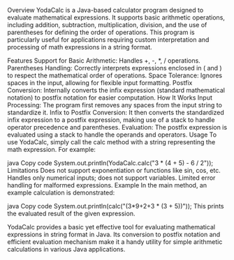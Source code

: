 Overview
YodaCalc is a Java-based calculator program designed to evaluate mathematical expressions. It supports basic arithmetic operations, including addition, subtraction, multiplication, division, and the use of parentheses for defining the order of operations. This program is particularly useful for applications requiring custom interpretation and processing of math expressions in a string format.

Features
Support for Basic Arithmetic: Handles +, -, *, / operations.
Parentheses Handling: Correctly interprets expressions enclosed in ( and ) to respect the mathematical order of operations.
Space Tolerance: Ignores spaces in the input, allowing for flexible input formatting.
Postfix Conversion: Internally converts the infix expression (standard mathematical notation) to postfix notation for easier computation.
How It Works
Input Processing: The program first removes any spaces from the input string to standardize it.
Infix to Postfix Conversion: It then converts the standardized infix expression to a postfix expression, making use of a stack to handle operator precedence and parentheses.
Evaluation: The postfix expression is evaluated using a stack to handle the operands and operators.
Usage
To use YodaCalc, simply call the calc method with a string representing the math expression. For example:

java
Copy code
System.out.println(YodaCalc.calc("3 * (4 + 5) - 6 / 2"));
Limitations
Does not support exponentiation or functions like sin, cos, etc.
Handles only numerical inputs; does not support variables.
Limited error handling for malformed expressions.
Example
In the main method, an example calculation is demonstrated:

java
Copy code
System.out.println(calc("(3*9+2+3  * (3 + 5))"));
This prints the evaluated result of the given expression.

YodaCalc provides a basic yet effective tool for evaluating mathematical expressions in string format in Java. Its conversion to postfix notation and efficient evaluation mechanism make it a handy utility for simple arithmetic calculations in various Java applications.






